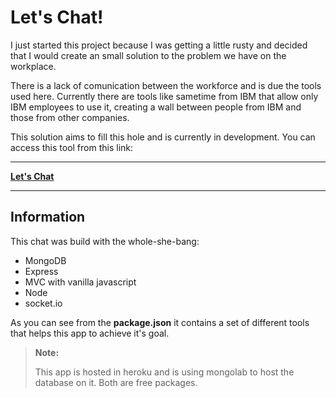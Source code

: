 Let's Chat!
===================

I just started this project because I was getting a little rusty and decided that I would create an small solution to the problem we have on the workplace.

There is a lack of comunication between the workforce and is due the tools used here. Currently there are tools like sametime from IBM that allow only IBM employees to use it, creating a wall between people from IBM and those from other companies.

This solution aims to fill this hole and is currently in development. You can access this tool from this link:

----------
[**Let's Chat**](https://chathere.herokuapp.com/)

----------


Information
-------------

This chat was build with the whole-she-bang:

 - MongoDB
 - Express
 - MVC with vanilla javascript
 - Node
 - socket.io

As you can see from the **package.json** it contains a set of different tools that helps this app to achieve it's goal.

> **Note:**
> 
> This app is hosted in heroku and is using mongolab to host the database on it. Both are free packages.
> 
